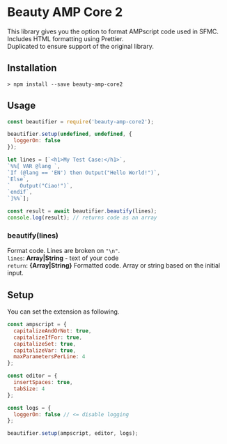 # Beauty AMP Core 2

This library gives you the option to format AMPscript code used in SFMC.  
Includes HTML formatting using Prettier.  
Duplicated to ensure support of the original library.

## Installation

```
> npm install --save beauty-amp-core2
```

## Usage

``` javascript
const beautifier = require('beauty-amp-core2');

beautifier.setup(undefined, undefined, {
  loggerOn: false
});

let lines = [`<h1>My Test Case:</h1>`,
`%%[ VAR @lang `,
`If (@lang == 'EN') then Output("Hello World!")`,
`Else`,
`	Output("Ciao!")`,
`endif`,
`]%%`];

const result = await beautifier.beautify(lines);
console.log(result); // returns code as an array
```

### beautify(lines)
Format code. Lines are broken on `"\n"`.  
`lines`: __Array|String__ - text of your code  
`return`: __{Array|String}__ Formatted code. Array or string based on the initial input.

## Setup

You can set the extension as following.
``` javascript
const ampscript = {
  capitalizeAndOrNot: true,
  capitalizeIfFor: true,
  capitalizeSet: true,
  capitalizeVar: true,
  maxParametersPerLine: 4
};

const editor = {
  insertSpaces: true,
  tabSize: 4
};

const logs = {
  loggerOn: false // <= disable logging
};

beautifier.setup(ampscript, editor, logs);
```